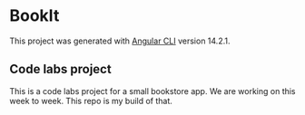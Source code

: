 # BookIt

This project was generated with [Angular CLI](https://github.com/angular/angular-cli) version 14.2.1.

## Code labs project

This is a code labs project for a small bookstore app. We are working on this week to week. This repo is my build of that.
